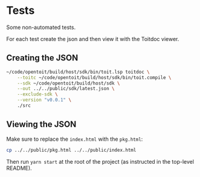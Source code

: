 # Tests

Some non-automated tests.

For each test create the json and then view it with the Toitdoc viewer.

## Creating the JSON

```bash
~/code/opentoit/build/host/sdk/bin/toit.lsp toitdoc \
    --toitc ~/code/opentoit/build/host/sdk/bin/toit.compile \
    --sdk ~/code/opentoit/build/host/sdk \
    --out ../../public/sdk/latest.json \
    --exclude-sdk \
    --version "v0.0.1" \
    ./src
```

## Viewing the JSON

Make sure to replace the `index.html` with the `pkg.html`:

```bash
cp ../../public/pkg.html ../../public/index.html
```

Then run `yarn start` at the root of the project (as instructed in
the top-level README).

